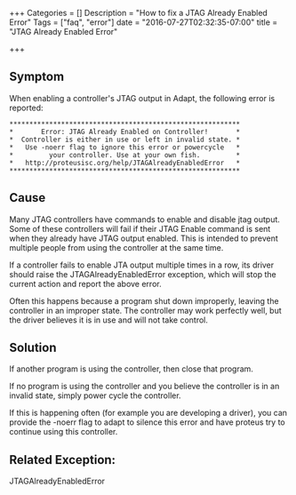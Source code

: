 +++
Categories = []
Description = "How to fix a JTAG Already Enabled Error"
Tags = ["faq", "error"]
date = "2016-07-27T02:32:35-07:00"
title = "JTAG Already Enabled Error"

+++

## Symptom

When enabling a controller's JTAG output in Adapt, the following error is reported:

    **********************************************************
    *       Error: JTAG Already Enabled on Controller!       *
    *  Controller is either in use or left in invalid state. *
    *   Use -noerr flag to ignore this error or powercycle   *
    *         your controller. Use at your own fish.         *
    *   http://proteusisc.org/help/JTAGAlreadyEnabledError   *
    **********************************************************

## Cause

Many JTAG controllers have commands to enable and disable jtag output. Some of these controllers will fail if their JTAG Enable command is sent when they already have JTAG output enabled. This is intended to prevent multiple people from using the controller at the same time.

If a controller fails to enable JTA output multiple times in a row, its driver should raise the JTAGAlreadyEnabledError exception, which will stop the current action and report the above error.

Often this happens because a program shut down improperly, leaving the controller in an improper state. The controller may work perfectly well, but the driver believes it is in use and will not take control.

## Solution

If another program is using the controller, then close that program.

If no program is using the controller and you believe the controller is in an invalid state, simply power cycle the controller.

If this is happening often (for example you are developing a driver), you can provide the -noerr flag to adapt to silence this error and have proteus try to continue using this controller.

## Related Exception:

JTAGAlreadyEnabledError